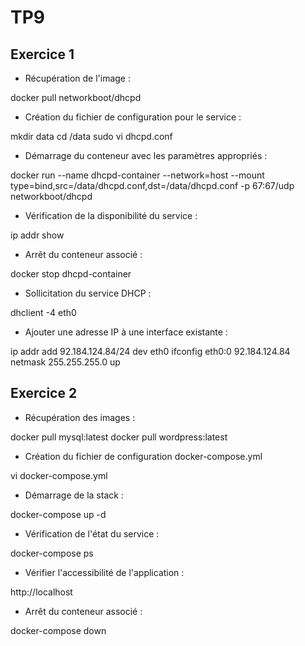 # TP9

## Exercice 1

- Récupération de l'image :

docker pull networkboot/dhcpd

- Création du fichier de configuration pour le service :

mkdir data
cd /data
sudo vi dhcpd.conf

- Démarrage du conteneur avec les paramètres appropriés :

docker run --name dhcpd-container --network=host --mount type=bind,src=/data/dhcpd.conf,dst=/data/dhcpd.conf -p 67:67/udp networkboot/dhcpd

- Vérification de la disponibilité du service :

ip addr show

- Arrêt du conteneur associé :

docker stop dhcpd-container

- Sollicitation du service DHCP :

dhclient -4 eth0

- Ajouter une adresse IP à une interface existante :

ip addr add 92.184.124.84/24 dev eth0
ifconfig eth0:0 92.184.124.84 netmask 255.255.255.0 up


## Exercice 2

- Récupération des images :

docker pull mysql:latest
docker pull wordpress:latest

- Création du fichier de configuration docker-compose.yml

vi docker-compose.yml

- Démarrage de la stack :

docker-compose up -d

- Vérification de l'état du service :

docker-compose ps

- Vérifier l'accessibilité de l'application :

http://localhost

- Arrêt du conteneur associé :

docker-compose down
